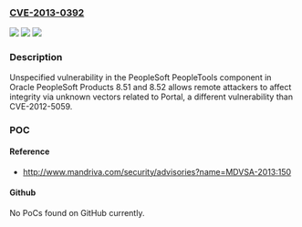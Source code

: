 ### [CVE-2013-0392](https://cve.mitre.org/cgi-bin/cvename.cgi?name=CVE-2013-0392)
![](https://img.shields.io/static/v1?label=Product&message=n%2Fa&color=blue)
![](https://img.shields.io/static/v1?label=Version&message=n%2Fa&color=blue)
![](https://img.shields.io/static/v1?label=Vulnerability&message=n%2Fa&color=brighgreen)

### Description

Unspecified vulnerability in the PeopleSoft PeopleTools component in Oracle PeopleSoft Products 8.51 and 8.52 allows remote attackers to affect integrity via unknown vectors related to Portal, a different vulnerability than CVE-2012-5059.

### POC

#### Reference
- http://www.mandriva.com/security/advisories?name=MDVSA-2013:150

#### Github
No PoCs found on GitHub currently.

